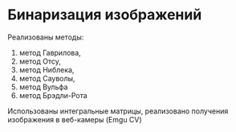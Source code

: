 # Бинаризация изображений
Реализованы методы:
1. метод Гаврилова,
2. метод Отсу,
3. метод Ниблека,
4. метод Сауволы,
5. метод Вульфа
6. метод Брэдли-Рота

Использованы интегральные матрицы, реализовано получения изображения в веб-камеры (Emgu CV)

